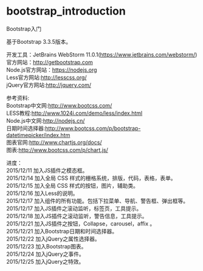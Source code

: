# bootstrap_introduction
Bootstrap入门<br>

基于Bootstrap 3.3.5版本。<br>

开发工具：JetBrains WebStorm 11.0.1(https://www.jetbrains.com/webstorm/)<br>
官方网站：http://getbootstrap.com <br>
Node.js官方网站：https://nodejs.org<br>
Less官方网站:http://lesscss.org/<br>
jQuery官方网站:http://jquery.com/<br>

参考资料: <br>
Bootstrap中文网:http://www.bootcss.com/<br>
LESS教程:http://www.1024i.com/demo/less/index.html<br>
Node.js中文网:http://nodejs.cn/<br>
日期时间选择器:http://www.bootcss.com/p/bootstrap-datetimepicker/index.htm<br>
图表官网:http://www.chartjs.org/docs/<br>
图表:http://www.bootcss.com/p/chart.js/<br>
         

进度：<br>
2015/12/11  加入JS插件之模态框。<br>
2015/12/14  加入全局 CSS 样式的栅格系统，排版，代码，表格，表单。<br>
2015/12/15  加入全局 CSS 样式的按钮，图片，辅助类。<br>
2015/12/16  加入Less的说明。<br>
2015/12/17  加入组件的所有功能。包括下拉菜单、导航、警告框、弹出框等。<br>
2015/12/17  加入JS插件之滚动监听，标签页，工具提示。<br>
2015/12/18  加入JS插件之滚动监听，警告信息，工具提示。<br>
2015/12/21  加入JS插件之按钮，Collapse，carousel，affix 。<br>
2015/12/21  加入Bootstrap日期和时间选择器。<br>
2015/12/22  加入jQuery之属性选择器。<br>
2015/12/23  加入Bootstrap图表。<br>
2015/12/24  加入jQuery之事件。<br>
2015/12/25  加入jQuery之特效。<br>